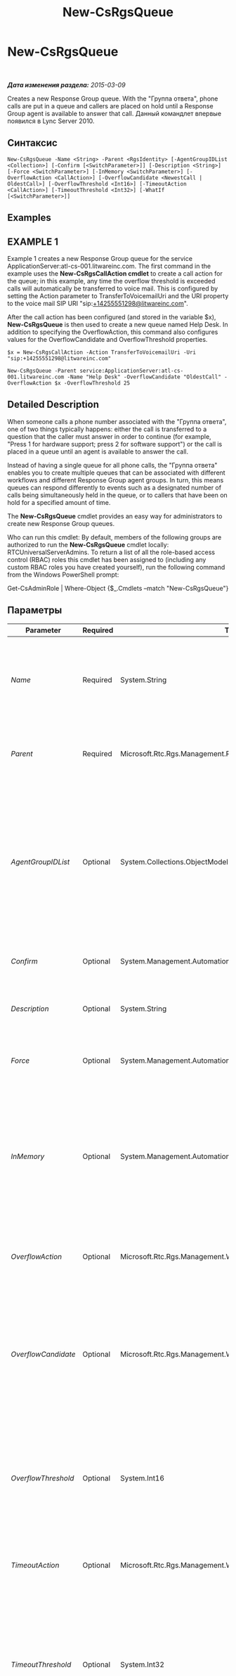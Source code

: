 ﻿---
title: New-CsRgsQueue
TOCTitle: New-CsRgsQueue
ms:assetid: e013533b-6845-44c6-ae5e-e75187b43181
ms:mtpsurl: https://technet.microsoft.com/ru-ru/library/Gg398989(v=OCS.15)
ms:contentKeyID: 49311414
ms.date: 05/19/2016
mtps_version: v=OCS.15
ms.translationtype: HT
---

# New-CsRgsQueue

 

_**Дата изменения раздела:** 2015-03-09_

Creates a new Response Group queue. With the "Группа ответа", phone calls are put in a queue and callers are placed on hold until a Response Group agent is available to answer that call. Данный командлет впервые появился в Lync Server 2010.

## Синтаксис

    New-CsRgsQueue -Name <String> -Parent <RgsIdentity> [-AgentGroupIDList <Collection>] [-Confirm [<SwitchParameter>]] [-Description <String>] [-Force <SwitchParameter>] [-InMemory <SwitchParameter>] [-OverflowAction <CallAction>] [-OverflowCandidate <NewestCall | OldestCall>] [-OverflowThreshold <Int16>] [-TimeoutAction <CallAction>] [-TimeoutThreshold <Int32>] [-WhatIf [<SwitchParameter>]]

## Examples

## EXAMPLE 1

Example 1 creates a new Response Group queue for the service ApplicationServer:atl-cs-001.litwareinc.com. The first command in the example uses the **New-CsRgsCallAction cmdlet** to create a call action for the queue; in this example, any time the overflow threshold is exceeded calls will automatically be transferred to voice mail. This is configured by setting the Action parameter to TransferToVoicemailUri and the URI property to the voice mail SIP URI "sip:+14255551298@litwareinc.com".

After the call action has been configured (and stored in the variable $x), **New-CsRgsQueue** is then used to create a new queue named Help Desk. In addition to specifying the OverflowAction, this command also configures values for the OverflowCandidate and OverflowThreshold properties.

    $x = New-CsRgsCallAction -Action TransferToVoicemailUri -Uri "sip:+14255551298@litwareinc.com"
    
    New-CsRgsQueue -Parent service:ApplicationServer:atl-cs-001.litwareinc.com -Name "Help Desk" -OverflowCandidate "OldestCall" -OverflowAction $x -OverflowThreshold 25

## Detailed Description

When someone calls a phone number associated with the "Группа ответа", one of two things typically happens: either the call is transferred to a question that the caller must answer in order to continue (for example, "Press 1 for hardware support; press 2 for software support") or the call is placed in a queue until an agent is available to answer the call.

Instead of having a single queue for all phone calls, the "Группа ответа" enables you to create multiple queues that can be associated with different workflows and different Response Group agent groups. In turn, this means queues can respond differently to events such as a designated number of calls being simultaneously held in the queue, or to callers that have been on hold for a specified amount of time.

The **New-CsRgsQueue** cmdlet provides an easy way for administrators to create new Response Group queues.

Who can run this cmdlet: By default, members of the following groups are authorized to run the **New-CsRgsQueue** cmdlet locally: RTCUniversalServerAdmins. To return a list of all the role-based access control (RBAC) roles this cmdlet has been assigned to (including any custom RBAC roles you have created yourself), run the following command from the Windows PowerShell prompt:

Get-CsAdminRole | Where-Object {$\_.Cmdlets –match "New-CsRgsQueue"}

## Параметры


<table>
<colgroup>
<col style="width: 25%" />
<col style="width: 25%" />
<col style="width: 25%" />
<col style="width: 25%" />
</colgroup>
<thead>
<tr class="header">
<th>Parameter</th>
<th>Required</th>
<th>Type</th>
<th>Description</th>
</tr>
</thead>
<tbody>
<tr class="odd">
<td><p><em>Name</em></p></td>
<td><p>Required</p></td>
<td><p>System.String</p></td>
<td><p>Unique name to be assigned to the queue. The combination of the Parent property and the Name property enables you to uniquely identify Response Group queues without having to refer to the queue’s globally unique identifier (GUID).</p></td>
</tr>
<tr class="even">
<td><p><em>Parent</em></p></td>
<td><p>Required</p></td>
<td><p>Microsoft.Rtc.Rgs.Management.RgsIdentity</p></td>
<td><p>Service where the new queue will be hosted. For example: -Parent &quot;service:ApplicationServer:atl-cs-001.litwareinc.com&quot;.</p></td>
</tr>
<tr class="odd">
<td><p><em>AgentGroupIDList</em></p></td>
<td><p>Optional</p></td>
<td><p>System.Collections.ObjectModel.Collection</p></td>
<td><p>Identity of the Response Group agent groups to be added to the queue. The agent group Identities can be retrieved using the <strong>Get-CsRgsAgentGroup</strong> cmdlet. For details, see the Examples section in this topic.</p>
<p>If a call is routed to a queue that has no agent groups assigned to it (or has only been assigned agent groups that do not have any agents) then that call will automatically be disconnected.</p></td>
</tr>
<tr class="even">
<td><p><em>Confirm</em></p></td>
<td><p>Optional</p></td>
<td><p>System.Management.Automation.SwitchParameter</p></td>
<td><p>Prompts you for confirmation before executing the command.</p></td>
</tr>
<tr class="odd">
<td><p><em>Description</em></p></td>
<td><p>Optional</p></td>
<td><p>System.String</p></td>
<td><p>Enables administrators to provide additional information about the Response Group queue.</p></td>
</tr>
<tr class="even">
<td><p><em>Force</em></p></td>
<td><p>Optional</p></td>
<td><p>System.Management.Automation.SwitchParameter</p></td>
<td><p>Suppresses the display of any non-fatal error message that might occur when running the command.</p></td>
</tr>
<tr class="odd">
<td><p><em>InMemory</em></p></td>
<td><p>Optional</p></td>
<td><p>System.Management.Automation.SwitchParameter</p></td>
<td><p>Создает ссылку на объект без фиксации объекта в качестве постоянного изменения. Если выходные данные этого командлета, вызванного с помощью указанного параметра, назначаются переменной, можно внести изменения в свойства ссылки на объект и затем зафиксировать эти изменения, вызвав соответствующий командлет Set-.</p></td>
</tr>
<tr class="even">
<td><p><em>OverflowAction</em></p></td>
<td><p>Optional</p></td>
<td><p>Microsoft.Rtc.Rgs.Management.WritableSettings.CallAction</p></td>
<td><p>Action to be taken if the overflow threshold is reached. The OverflowAction must be created using the <strong>New-CsRgsCallAction</strong> cmdlet.</p></td>
</tr>
<tr class="odd">
<td><p><em>OverflowCandidate</em></p></td>
<td><p>Optional</p></td>
<td><p>Microsoft.Rtc.Rgs.Management.WritableSettings.OverflowCandidate</p></td>
<td><p>Indicates which call will be acted upon should the overflow threshold be reached. The OverflowCandidate property must be set to one of the following two values:</p>
<p>NewestCall</p>
<p>OldestCall</p>
<p>The default value is NewestCall.</p></td>
</tr>
<tr class="even">
<td><p><em>OverflowThreshold</em></p></td>
<td><p>Optional</p></td>
<td><p>System.Int16</p></td>
<td><p>Number of simultaneous calls that can be in the queue at any one time before the overflow action is triggered. The OverflowThreshold can be any integer value between 0 and 1000, inclusive. The default value is Null, meaning that an unlimited number of calls can be in the queue at any given time.</p></td>
</tr>
<tr class="odd">
<td><p><em>TimeoutAction</em></p></td>
<td><p>Optional</p></td>
<td><p>Microsoft.Rtc.Rgs.Management.WritableSettings.CallAction</p></td>
<td><p>Action to be taken if the timeout threshold is reached. The TimeoutAction must be created using the <strong>New-CsRgsCallAction</strong> cmdlet.</p></td>
</tr>
<tr class="even">
<td><p><em>TimeoutThreshold</em></p></td>
<td><p>Optional</p></td>
<td><p>System.Int32</p></td>
<td><p>Amount of time (in seconds) that a call can be in the queue before that call times out. At that point, the system will take the action specified by the TimeoutAction parameter.</p>
<p>The timeout threshold can be any integer value between 10 and 65535 seconds (approximately 18 hours), inclusive; the default value is null, meaning that the queue never times out.</p></td>
</tr>
<tr class="odd">
<td><p><em>WhatIf</em></p></td>
<td><p>Optional</p></td>
<td><p>System.Management.Automation.SwitchParameter</p></td>
<td><p>Describes what would happen if you executed the command without actually executing the command.</p></td>
</tr>
</tbody>
</table>


## Input Types

None. **New-CsRgsQueue** does not accept pipelined input.

## Return Types

**New-CsRgsQueue** creates new instances of the Microsoft.Rtc.Rgs.Management.WritableSettings.Queue object.

## См. также

#### Другие ресурсы

[Get-CsRgsQueue](get-csrgsqueue.md)  
[Remove-CsRgsQueue](remove-csrgsqueue.md)  
[Set-CsRgsQueue](set-csrgsqueue.md)

